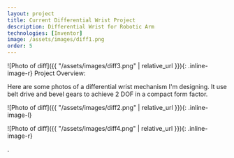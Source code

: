 ```yaml
---
layout: project
title: Current Differential Wrist Project
description: Differential Wrist for Robotic Arm
technologies: [Inventor]
image: /assets/images/diff1.png
order: 5
---
```

![Photo of diff]({{ "/assets/images/diff3.png" | relative_url }}){: .inline-image-r}
Project Overview:

Here are some photos of a differential wrist mechanism I'm designing. It use belt drive and bevel gears to achieve 2 DOF in a compact form factor.

![Photo of diff]({{ "/assets/images/diff2.png" | relative_url }}){: .inline-image-l}

![Photo of diff]({{ "/assets/images/diff4.png" | relative_url }}){: .inline-image-r}

.


